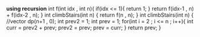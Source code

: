 **using recursion**
int f(int idx , int n){
if(idx <= 1){
return 1;
}
return f(idx-1 , n) + f(idx-2 , n);
}
int climbStairs(int n) {
return f(n , n);
}
int climbStairs(int n) {
//vector<int> dp(n+1 , 0);
int prev2 = 1;
int prev = 1;
for(int i = 2 ; i <= n ; i++){
int curr = prev2 + prev;
prev2 = prev;
prev = curr;
}
return prev;
}
